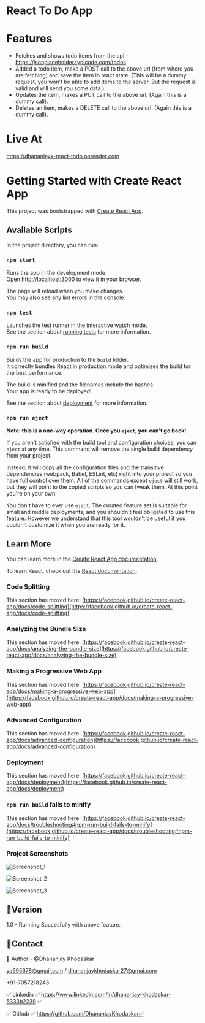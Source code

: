 # React To Do App

# Features
* Fetches and shows todo items from the api - https://jsonplaceholder.typicode.com/todos
* Added a todo item, make a POST call to the above url (from where you are fetching) and save the item in react state. (This will be a dummy request, you won’t be able to add items to the server. But the request is valid and will send you some data.).
* Updates the item, makes a PUT call to the above url. (Again this is a dummy call).
* Deletes an item, makes a DELETE call to the above url. (Again this is a dummy call).


# Live At
https://dhananjayk-react-todo.onrender.com

# Getting Started with Create React App

This project was bootstrapped with [Create React App](https://github.com/facebook/create-react-app).

## Available Scripts

In the project directory, you can run:

### `npm start`

Runs the app in the development mode.\
Open [http://localhost:3000](http://localhost:3000) to view it in your browser.

The page will reload when you make changes.\
You may also see any lint errors in the console.

### `npm test`

Launches the test runner in the interactive watch mode.\
See the section about [running tests](https://facebook.github.io/create-react-app/docs/running-tests) for more information.

### `npm run build`

Builds the app for production to the `build` folder.\
It correctly bundles React in production mode and optimizes the build for the best performance.

The build is minified and the filenames include the hashes.\
Your app is ready to be deployed!

See the section about [deployment](https://facebook.github.io/create-react-app/docs/deployment) for more information.

### `npm run eject`

**Note: this is a one-way operation. Once you `eject`, you can't go back!**

If you aren't satisfied with the build tool and configuration choices, you can `eject` at any time. This command will remove the single build dependency from your project.

Instead, it will copy all the configuration files and the transitive dependencies (webpack, Babel, ESLint, etc) right into your project so you have full control over them. All of the commands except `eject` will still work, but they will point to the copied scripts so you can tweak them. At this point you're on your own.

You don't have to ever use `eject`. The curated feature set is suitable for small and middle deployments, and you shouldn't feel obligated to use this feature. However we understand that this tool wouldn't be useful if you couldn't customize it when you are ready for it.

## Learn More

You can learn more in the [Create React App documentation](https://facebook.github.io/create-react-app/docs/getting-started).

To learn React, check out the [React documentation](https://reactjs.org/).

### Code Splitting

This section has moved here: [https://facebook.github.io/create-react-app/docs/code-splitting](https://facebook.github.io/create-react-app/docs/code-splitting)

### Analyzing the Bundle Size

This section has moved here: [https://facebook.github.io/create-react-app/docs/analyzing-the-bundle-size](https://facebook.github.io/create-react-app/docs/analyzing-the-bundle-size)

### Making a Progressive Web App

This section has moved here: [https://facebook.github.io/create-react-app/docs/making-a-progressive-web-app](https://facebook.github.io/create-react-app/docs/making-a-progressive-web-app)

### Advanced Configuration

This section has moved here: [https://facebook.github.io/create-react-app/docs/advanced-configuration](https://facebook.github.io/create-react-app/docs/advanced-configuration)

### Deployment

This section has moved here: [https://facebook.github.io/create-react-app/docs/deployment](https://facebook.github.io/create-react-app/docs/deployment)

### `npm run build` fails to minify

This section has moved here: [https://facebook.github.io/create-react-app/docs/troubleshooting#npm-run-build-fails-to-minify](https://facebook.github.io/create-react-app/docs/troubleshooting#npm-run-build-fails-to-minify)

### Project Screenshots
![Screenshot_1](https://user-images.githubusercontent.com/125384723/235469197-8540255b-1d6f-4edf-817c-5939778174a7.png)

![Screenshot_2](https://user-images.githubusercontent.com/125384723/235469203-595cfbb2-af5f-464a-8d06-bb9eaaf1381d.png)

![Screenshot_3](https://user-images.githubusercontent.com/125384723/235469211-0fcc1dbe-0a35-4784-b4c9-dc2bba17b9ff.png)

## 🚦Version
1.0 - Running Succesfully with above feature.
## 👦Contact
🔗 Author - @Dhananjay Khodaskar 

ya695678@gmail.com / dhananjaykhodaskar27@gmai.com 

+91-7057218243

✅ Linkedin ✅ https://www.linkedin.com/in/dhananjay-khodaskar-5333b2239 ✅

✅ Github   ✅ https://github.com/DhananjayKhodaskar✅
